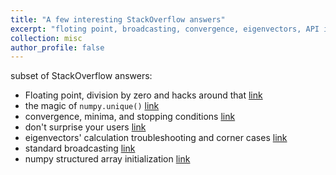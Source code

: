 ```yaml
---
title: "A few interesting StackOverflow answers"
excerpt: "floting point, broadcasting, convergence, eigenvectors, API interfaces.."
collection: misc
author_profile: false
---
```


subset of StackOverflow answers:

- Floating point, division by zero and hacks around that [link](https://stackoverflow.com/questions/27784528/numpy-division-with-runtimewarning-invalid-value-encountered-in-double-scalars/27784588#27784588)
- the magic of `numpy.unique()` [link](https://stackoverflow.com/questions/30003068/get-a-list-of-all-indices-of-repeated-elements-in-a-numpy-array/30003565#30003565)
- convergence, minima, and stopping conditions [link](https://stackoverflow.com/questions/28167648/seeking-convergence-with-optimize-fmin-on-scipy/28249829#28249829)
- don't surprise your users [link](https://stackoverflow.com/questions/29862628/how-to-write-a-function-which-takes-a-slice/29862837#29862837)
- eigenvectors' calculation troubleshooting and corner cases [link](https://stackoverflow.com/questions/27781872/eigenvectors-computed-with-numpys-eigh-and-svd-do-not-match/27782269#27782269)
- standard broadcasting [link](https://stackoverflow.com/questions/27948363/numpy-broadcast-to-perform-euclidean-distance-vectorized/27948463#27948463)
- numpy structured array initialization [link](https://stackoverflow.com/questions/17456086/numpy-stacking-1d-arrays-into-structured-array/17458107#17458107)
